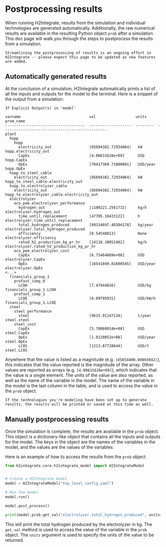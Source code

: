 # Postprocessing results

When running H2Integrate, results from the simulation and individual technologies are generated automatically.
Additionally, the raw numerical results are available in the resulting Python object `prob` after a simulation.
This doc page will walk you through the steps to postprocess the results from a simulation.

```{note}
Streamlining the postprocessing of results is an ongoing effort in H2Integrate -- please expect this page to be updated as new features are added.
```

## Automatically generated results

At the conclusion of a simulation, H2Integrate automatically prints a list of all the inputs and outputs for the model to the terminal.
Here is a snippet of the output from a simulation:

```text
37 Explicit Output(s) in 'model'

varname                               val                  units     prom_name
------------------------------------  -------------------  --------  -----------------------------------------------
plant
  hopp
    hopp
      electricity_out                 |85694382.72934064|   kW         hopp.electricity_out
      CapEx                           [4.00631628e+09]      USD        hopp.CapEx
      OpEx                            [70417369.71000001]   USD/year   hopp.OpEx
  hopp_to_steel_cable
    electricity_out                   |85694382.72934064|   kW         hopp_to_steel_cable.electricity_out
  hopp_to_electrolyzer_cable
    electricity_out                   |85694382.72934064|   kW         hopp_to_electrolyzer_cable.electricity_out
  electrolyzer
    eco_pem_electrolyzer_performance
      hydrogen_out                    |1100221.2561732|     kg/h       electrolyzer.hydrogen_out
      time_until_replacement          [47705.10433122]      h          electrolyzer.time_until_replacement
      total_hydrogen_produced         [89334697.48304178]   kg/year    electrolyzer.total_hydrogen_produced
      efficiency                      [0.54540813]          None       electrolyzer.efficiency
      rated_h2_production_kg_pr_hr    [14118.38052482]      kg/h       electrolyzer.rated_h2_production_kg_pr_hr
    eco_pem_electrolyzer_cost
      CapEx                           [6.75464089e+08]      USD        electrolyzer.CapEx
      OpEx                            [16541049.81608545]   USD/year   electrolyzer.OpEx
<...>
  financials_group_1
    profast_comp_0
      LCOH                            [7.47944016]          USD/kg     financials_group_1.LCOH
    profast_comp_1
      LCOE                            [0.09795931]          USD/kW/h   financials_group_1.LCOE
  steel
    steel_performance
      steel                           |9615.91147134|       t/year     steel.steel
    steel_cost
      CapEx                           [5.78060014e+08]      USD        steel.CapEx
      OpEx                            [1.0129052e+08]       USD/year   steel.OpEx
      LCOS                            [1213.87728644]       USD/t      steel.LCOS
```

Anywhere that the value is listed as a magnitude (e.g. `|85854400.89803042|`), this indicates that the value reported is the magnitude of the array.
Other values are reported as arrays (e.g. `[4.00631628e+09]`), which indicates that the value is a single element.
The units of the value are also reported, as well as the name of the variable in the model.
The name of the variable in the model is the last column in the table, and is used to access the value in the `prob` object.

```{note}
If the technologies you're modeling have been set up to generate results, the results will be printed or saved at this time as well.
```

## Manually postprocessing results

Once the simulation is complete, the results are available in the `prob` object.
This object is a dictionary-like object that contains all the inputs and outputs for the model.
The keys in the object are the names of the variables in the model, and the values are the values of the variables.

Here is an example of how to access the results from the `prob` object:

```python
from h2integrate.core.h2integrate_model import H2IntegrateModel


# Create a H2Integrate model
model = H2IntegrateModel("top_level_config.yaml")

# Run the model
model.run()

model.post_process()

print(model.prob.get_val("electrolyzer.total_hydrogen_produced", units='kg'))
```

This will print the total hydrogen produced by the electrolyzer in kg.
The `get_val` method is used to access the value of the variable in the `prob` object.
The `units` argument is used to specify the units of the value to be returned.
